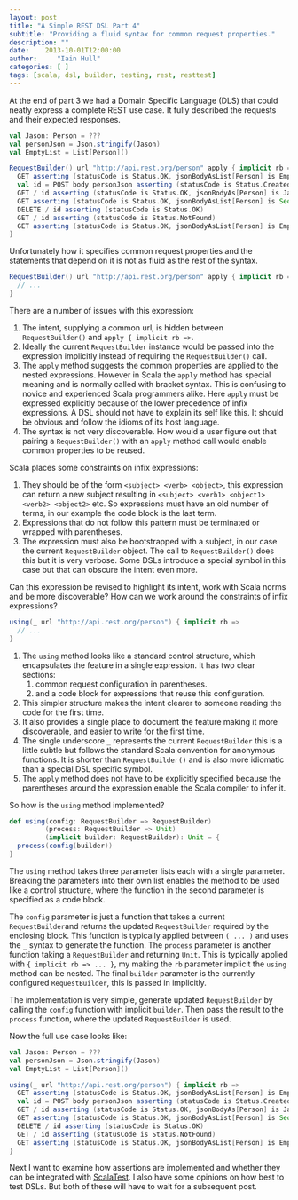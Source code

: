 ```yaml
---
layout: post
title: "A Simple REST DSL Part 4"
subtitle: "Providing a fluid syntax for common request properties."
description: ""
date:    2013-10-01T12:00:00
author:     "Iain Hull"
categories: [ ]
tags: [scala, dsl, builder, testing, rest, resttest]
---
```


At the end of part 3 we had a Domain Specific Language (DLS) that could neatly express a complete REST use case. It fully described the requests and their expected responses.

```scala
val Jason: Person = ???
val personJson = Json.stringify(Jason)
val EmptyList = List[Person]()

RequestBuilder() url "http://api.rest.org/person" apply { implicit rb =>
  GET asserting (statusCode is Status.OK, jsonBodyAsList[Person] is EmptyList)
  val id = POST body personJson asserting (statusCode is Status.Created) returning (header("X-Person-Id"))
  GET / id asserting (statusCode is Status.OK, jsonBodyAs[Person] is Jason)
  GET asserting (statusCode is Status.OK, jsonBodyAsList[Person] is Seq(Jason))
  DELETE / id asserting (statusCode is Status.OK)
  GET / id asserting (statusCode is Status.NotFound)
  GET asserting (statusCode is Status.OK, jsonBodyAsList[Person] is EmptyList)
}
```

Unfortunately how it specifies common request properties and the statements that depend on it is not as fluid as the rest of the syntax.

```scala
RequestBuilder() url "http://api.rest.org/person" apply { implicit rb =>
  // ...
}
```

There are a number of issues with this expression:

1. The intent, supplying a common url, is hidden between `RequestBuilder()` and `apply { implicit rb =>`.
1. Ideally the current `RequestBuilder` instance would be passed into the expression implicitly instead of requiring the `RequestBuilder()` call.
1. The `apply` method suggests the common properties are applied to the nested expressions.  However in Scala the `apply` method has special meaning and is normally called with bracket syntax. This is confusing to novice and experienced Scala programmers alike. Here `apply` must be expressed explicitly because of the lower precedence of infix expressions. A DSL should not have to explain its self like this. It should be obvious and follow the idioms of its host language.
1. The syntax is not very discoverable. How would a user figure out that pairing a `RequestBuilder()` with an `apply` method call would enable common properties to be reused.

Scala places some constraints on infix expressions:

1. They should be of the form `<subject> <verb> <object>`, this expression can return a new subject resulting in `<subject> <verb1> <object1> <verb2> <object2>` etc. So expressions must have an old number of terms, in our example the code block is the last term.
1. Expressions that do not follow this pattern must be terminated or wrapped with parentheses.
1. The expression must also be bootstrapped with a subject, in our case the current `RequestBuilder` object.  The call to `RequestBuilder()` does this but it is very verbose. Some DSLs introduce a special symbol in this case but that can obscure the intent even more.

Can this expression be revised to highlight its intent, work with Scala norms and be more discoverable? How can we work around the constraints of infix expressions? 

```scala
using(_ url "http://api.rest.org/person") { implicit rb =>
  // ...
}
```

1. The `using` method looks like a standard control structure, which encapsulates the feature in a single expression. It has two clear sections: 
    1. common request configuration in parentheses.
    1. and a code block for expressions that reuse this configuration. 
1. This simpler structure makes the intent clearer to someone reading the code for the first time.
1. It also provides a single place to document the feature making it more discoverable, and easier to write for the first time.
1. The single underscore `_` represents the current `RequestBuilder` this is a little subtle but follows the standard Scala convention for anonymous functions. It is shorter than `RequestBuilder()` and is also more idiomatic than a special DSL specific symbol.
1. The `apply` method does not have to be explicitly specified because the parentheses around the expression enable the Scala compiler to infer it.

So how is the `using` method implemented?

```scala
def using(config: RequestBuilder => RequestBuilder)
         (process: RequestBuilder => Unit)
         (implicit builder: RequestBuilder): Unit = {
  process(config(builder))
}
```

The `using` method takes three parameter lists each with a single parameter.  Breaking the parameters into their own list enables the method to be used like a control structure, where the function in the second parameter is specified as a code block.

The `config` parameter is just a function that takes a current `RequestBuilder`and returns the updated `RequestBuilder` required by the enclosing block.  This function is typically applied between `( ... )` and uses the `_` syntax to generate the function.  The `process` parameter is another function taking a `RequestBuilder` and returning `Unit`.  This is typically applied with `{ implicit rb => ... }`, my making the `rb` parameter implicit the `using` method can be nested.  The final `builder` parameter is the currently configured `RequestBuilder`, this is passed in implicitly.  

The implementation is very simple, generate updated `RequestBuilder` by calling the  `config` function with implicit `builder`. Then pass the result to the `process` function, where the updated `RequestBuilder` is used.

Now the full use case looks like:

```scala
val Jason: Person = ???
val personJson = Json.stringify(Jason)
val EmptyList = List[Person]()

using(_ url "http://api.rest.org/person") { implicit rb =>
  GET asserting (statusCode is Status.OK, jsonBodyAsList[Person] is EmptyList)
  val id = POST body personJson asserting (statusCode is Status.Created) returning (header("X-Person-Id"))
  GET / id asserting (statusCode is Status.OK, jsonBodyAs[Person] is Jason)
  GET asserting (statusCode is Status.OK, jsonBodyAsList[Person] is Seq(Jason))
  DELETE / id asserting (statusCode is Status.OK)
  GET / id asserting (statusCode is Status.NotFound)
  GET asserting (statusCode is Status.OK, jsonBodyAsList[Person] is EmptyList)
}
```

Next I want to examine how assertions are implemented and whether they can be integrated with [ScalaTest](http://scalatest.org). I also have some opinions on how best to test DSLs. But both of these will have to wait for a subsequent post.